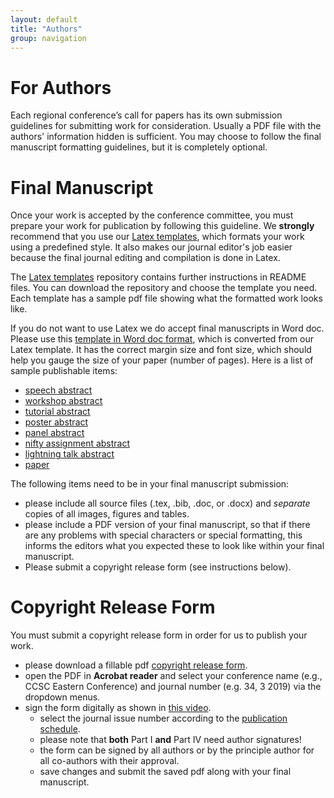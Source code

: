 ```yaml
---
layout: default
title: "Authors"
group: navigation
---
```

# For Authors
Each regional conference’s call for papers has its own submission guidelines
for submitting work for consideration. Usually a PDF file with the authors'
information hidden is sufficient. You may choose to follow the final manuscript
formatting guidelines, but it is completely optional.

# Final Manuscript
Once your work is accepted by the conference committee, you must prepare your
work for publication by following this guideline. We __strongly__ recommend
that you use our
[Latex templates](https://github.com/lubaochuan/ccsc-editor), which formats
your work using a predefined style. It also makes our journal editor's job
easier because the final journal editing and compilation is done in Latex.

The [Latex templates](https://github.com/lubaochuan/ccsc-editor) repository
contains further instructions in README files. You can download the repository
and choose the template you need. Each template has a sample pdf file showing
what the formatted work looks like.

If you do not want to use Latex we do accept final manuscripts in Word doc.
Please use this [template in Word doc format](samples/sample-converted.docx),
which is converted from our Latex template. It has the correct margin size and font size, which should
help you gauge the size of your paper (number of pages). Here is a list of sample publishable items:
- [speech abstract](samples/speech_abstract.pdf)
- [workshop abstract](samples/workshop_abstract.pdf)
- [tutorial abstract](samples/tutorial_abstract.pdf)
- [poster abstract](samples/poster_abstract.pdf)
- [panel abstract](samples/panel.pdf)
- [nifty assignment abstract](samples/nifty_assignment.pdf)
- [lightning talk abstract](samples/lightning_talk.pdf)
- [paper](samples/paper.pdf)

The following items need to be in your final manuscript submission:
- please include all source files (.tex, .bib, .doc, or .docx)
and *separate* copies of all images, figures and tables.
- please include a PDF version of your final manuscript, so that if there are
any problems with special characters or special formatting, this informs the
editors what you expected these to look like within your final manuscript.
- Please submit a copyright release form (see instructions below).

# Copyright Release Form
You must submit a copyright release form in order for us to publish your work.
- please download a fillable pdf
[copyright release form](copyright/CopyrightRelease_generic_fillable.pdf).
- open the PDF in __Acrobat reader__ and select your conference name
(e.g., CCSC Eastern Conference) and journal number (e.g. 34, 3 2019) via the
dropdown menus.
- sign the form digitally as shown in [this video](https://youtu.be/ZZLM9aDT_ak).
  - select the journal issue number according to the
[publication schedule](https://lubaochuan.github.io/ccsc-editor).
  - please note that **both** Part I **and** Part IV need author signatures!
  - the form can be signed by all authors or by the principle author for all
  co-authors with their approval.
  - save changes and submit the saved pdf along with your final manuscript.
